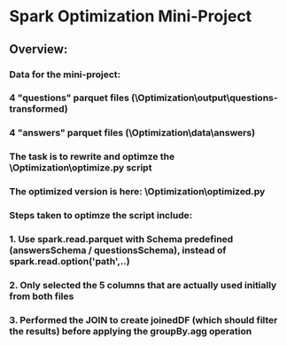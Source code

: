 # Spark Optimization Mini-Project

## Overview:
### Data for the mini-project: 
###		4 "questions" parquet files (\Optimization\output\questions-transformed)
###		4 "answers" parquet files (\Optimization\data\answers)
### The task is to rewrite and optimze the \Optimization\optimize.py script
### The optimized version is here: \Optimization\optimized.py
### Steps taken to optimze the script include:
### 1. Use spark.read.parquet with Schema predefined (answersSchema / questionsSchema), instead of spark.read.option('path',..)
### 2. Only selected the 5 columns that are actually used initially from both files
### 3. Performed the JOIN to create joinedDF (which should filter the results) before applying the groupBy.agg operation






